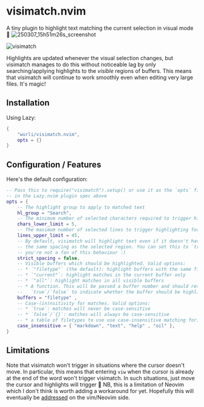 # visimatch.nvim

A tiny plugin to highlight text matching the current selection in visual mode 💫
![250307_15h51m26s_screenshot](https://github.com/user-attachments/assets/4e1091a6-982d-4d92-a3d1-c19700f8ef8f)

![visimatch](https://github.com/user-attachments/assets/c9547434-950c-4205-945d-097481baf85e)

Highlights are updated whenever the visual selection changes, but visimatch
manages to do this without noticeable lag by only searching/applying highlights
to the *visible* regions of buffers. This means that visimatch will continue to
work smoothly even when editing very large files. It's magic!

## Installation

Using Lazy:

``` lua
{
    "wurli/visimatch.nvim",
    opts = {}
}
```

## Configuration / Features

Here's the default configuration:

``` lua
-- Pass this to require("visimatch").setup() or use it as the `opts` field
-- in the Lazy.nvim plugin spec above
opts = {
    -- The highlight group to apply to matched text
    hl_group = "Search",
    -- The minimum number of selected characters required to trigger highlighting
    chars_lower_limit = 5,
    -- The maximum number of selected lines to trigger highlighting for
    lines_upper_limit = 45,
    -- By default, visimatch will highlight text even if it doesn't have exactly
    -- the same spacing as the selected region. You can set this to `true` if
    -- you're not a fan of this behaviour :)
    strict_spacing = false,
    -- Visible buffers which should be highlighted. Valid options:
    -- * `"filetype"` (the default): highlight buffers with the same filetype
    -- * `"current"`: highlight matches in the current buffer only
    -- * `"all"`: highlight matches in all visible buffers
    -- * A function. This will be passed a buffer number and should return
    --   `true`/`false` to indicate whether the buffer should be highlighted.
    buffers = "filetype" ,
    -- Case-(in)nsitivity for matches. Valid options:
    -- * `true`: matches will never be case-sensitive
    -- * `false`/`{}`: matches will always be case-sensitive
    -- * a table of filetypes to use use case-insensitive matching for.
    case_insensitive = { "markdown", "text", "help" , "oil" },
}
```

## Limitations

Note that visimatch won't trigger in situations where the cursor doesn't move.
In particular, this means that entering `viw` when the cursor is already at the
end of the word won't trigger visimatch. In such situations, just move the
cursor and highlights will trigger 💫 NB, this is a limitation of Neovim which I
don't think is worth adding a workaround for yet. Hopefully this will eventually
be [addressed](https://github.com/neovim/neovim/issues/19708) on the vim/Neovim
side.


